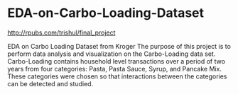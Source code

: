 # EDA-on-Carbo-Loading-Dataset

http://rpubs.com/trishul/final_project

EDA on Carbo Loading Dataset from Kroger
The purpose of this project is to perform data analysis and visualization on the Carbo-Loading data set. Carbo-Loading contains household level transactions over a period of two years from four categories: Pasta, Pasta Sauce, Syrup, and Pancake Mix. These categories were chosen so that interactions between the categories can be detected and studied.
